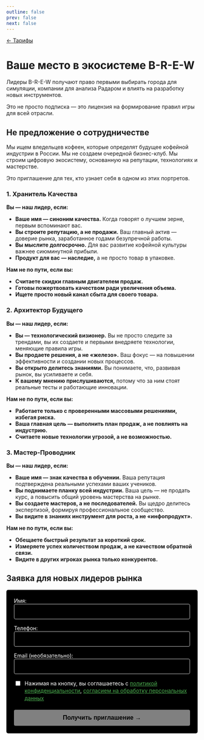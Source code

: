 ```yaml
---
outline: false
prev: false
next: false
---
```


[← Тарифы](/brew/membership)

# Ваше место в экосистеме B-R-E-W

Лидеры B-R-E-W получают право первыми выбирать города для симуляции, компании для анализа Радаром и влиять на разработку новых инструментов. 

Это не просто подписка — это лицензия на формирование правил игры для всей отрасли.

## Не предложение о сотрудничестве

Мы ищем вледельцев кофеен, которые определят будущее кофейной индустрии в России. Мы не создаем очередной бизнес-клуб. Мы строим цифровую экосистему, основанную на репутации, технологиях и мастерстве.

Это приглашение для тех, кто узнает себя в одном из этих портретов.

### 1. Хранитель Качества

**Вы — наш лидер, если:**

* **Ваше имя — синоним качества.** Когда говорят о лучшем зерне, первым вспоминают вас.
* **Вы строите репутацию, а не продажи.** Ваш главный актив — доверие рынка, заработанное годами безупречной работы.
* **Вы мыслите долгосрочно.** Для вас развитие кофейной культуры важнее сиюминутной прибыли.
* **Продукт для вас — наследие,** а не просто товар в упаковке.

**Нам не по пути, если вы:**

* **Считаете скидки главным двигателем продаж.**
* **Готовы пожертвовать качеством ради увеличения объема.**
* **Ищете просто новый канал сбыта для своего товара.**

### 2. Архитектор Будущего

**Вы — наш лидер, если:**

* **Вы — технологический визионер.** Вы не просто следите за трендами, вы их создаете и первыми внедряете технологии, меняющие правила игры.
* **Вы продаете решения, а не «железо».** Ваш фокус — на повышении эффективности и создании новых процессов.
* **Вы открыто делитесь знаниями.** Вы понимаете, что, развивая рынок, вы усиливаете и себя.
* **К вашему мнению прислушиваются,** потому что за ним стоят реальные тесты и работающие инновации.

**Нам не по пути, если вы:**

* **Работаете только с проверенными массовыми решениями, избегая риска.**
* **Ваша главная цель — выполнить план продаж, а не повлиять на индустрию.**
* **Считаете новые технологии угрозой, а не возможностью.**

### 3. Мастер-Проводник

**Вы — наш лидер, если:**

* **Ваше имя — знак качества в обучении.** Ваша репутация подтверждена реальными успехами ваших учеников.
* **Вы поднимаете планку всей индустрии.** Ваша цель — не продать курс, а повысить общий уровень мастерства на рынке.
* **Вы создаете мастеров, а не последователей.** Вы щедро делитесь экспертизой, формируя профессиональное сообщество.
* **Вы видите в знаниях инструмент для роста, а не «инфопродукт».**

**Нам не по пути, если вы:**

* **Обещаете быстрый результат за короткий срок.**
* **Измеряете успех количеством продаж, а не качеством обратной связи.**
* **Видите в других игроках рынка только конкурентов.**

## Заявка для новых лидеров рынка

<form id="myForm" class="custom-form">
  <div class="form-group">
    <label for="name">Имя:</label>
    <input type="text" id="name" name="name" class="form-input" required>
  </div>
  
  <div class="form-group">
    <label for="phone">Телефон:</label>
    <input type="tel" id="phone" name="phone" class="form-input" required>
  </div>
  
  <div class="form-group">
    <label for="email">Email (необязательно):</label>
    <input type="email" id="email" name="email" class="form-input">
  </div>
  
  <div class="form-group checkbox-group">
    <input type="checkbox" id="consent" name="consent" required>
    <label for="consent">
      Нажимая на кнопку, вы соглашаетесь с 
      <a href="/terms/policy" target="_blank" class="policy-link">политикой конфиденциальности</a>, 
      <a href="/terms/privacy" target="_blank" class="policy-link">согласием на обработку персональных данных</a>
    </label>
  </div>
  
  <button type="submit" class="submit-btn" disabled>
    Получить приглашение →
  </button>
</form>

<div id="successMessage" class="success-message" style="display: none;">
  Успешно. Анна отправит приглашение в Телеграм.
</div>

<style>
.custom-form {
  max-width: 500px;
  margin: 0;
  padding: 20px;
  background-color: #000000;
  border-radius: 5px;
  color: #ffffff;
}

.form-group {
  margin-bottom: 15px;
}

.form-input {
  width: 100%;
  padding: 10px;
  box-sizing: border-box;
  border: 1px solid #cccccc;
  border-radius: 4px;
  font-size: 16px;
  background-color: #000000;
  color: #ffffff;
  resize: vertical; 
}

.checkbox-group {
  display: flex;
  align-items: flex-start;
  gap: 8px;
  margin-bottom: 20px;
}

.checkbox-group input {
  margin-top: 3px;
  width: auto;
}

.checkbox-group label {
  font-size: 14px;
  line-height: 1.4;
}

.policy-link {
  color: #4CAF50;
  text-decoration: underline;
}

.submit-btn {
  background-color: #ffffff;
  color: #000000;
  padding: 12px 20px;
  border: none;
  border-radius: 4px;
  cursor: pointer;
  font-size: 16px;
  width: 100%;
  font-weight: bold;
  transition: opacity 0.3s;
}

.submit-btn:hover {
  opacity: 0.9;
}

.submit-btn:disabled {
  opacity: 0.5;
  cursor: not-allowed;
}

.success-message {
  margin-top: 15px;
  color: white;
  font-weight: normal;
  font-size: 16px;
  display: flex;
  align-items: center;
  gap: 8px;
}

.success-message::before {
  content: "✓";
  color: white;
  font-size: 18px;
}
</style>

<script>
export default {
  mounted() {
    this.initForm();
  },
  methods: {
    initForm() {
      if (typeof document === 'undefined') return;
      
      const form = document.getElementById('myForm');
      if (!form) return;
      
      const successMessage = document.getElementById('successMessage');
      const submitBtn = form.querySelector('.submit-btn');
      const requiredInputs = Array.from(form.querySelectorAll('[required]'));
      const emailInput = document.getElementById('email');
      const checkbox = document.getElementById('consent');
      
      const checkFormValidity = () => {
        const nameValid = document.getElementById('name').value.trim() !== '';
        const phoneValid = document.getElementById('phone').value.trim() !== '';
        const consentValid = checkbox.checked;
        
        submitBtn.disabled = !(nameValid && phoneValid && consentValid);
      };
      
      requiredInputs.forEach(input => {
        input.addEventListener('input', checkFormValidity);
      });
      emailInput.addEventListener('input', checkFormValidity); 
      checkbox.addEventListener('change', checkFormValidity);
      
      form.addEventListener('submit', (e) => {
        e.preventDefault();
        
        if (submitBtn.disabled) return;
        
        const formData = {
          name: form.name.value,
          phone: form.phone.value,
          email: form.email.value,
          consent: checkbox.checked ? 'Да' : 'Нет',
          // Ваша новая тема, но с обычным дефисом
          _subject: 'Партнёрство'
        };
        
        form.reset();
        successMessage.style.display = 'flex';
        submitBtn.disabled = true;
        
        fetch('https://formspree.io/f/mdkzjopz', {
          method: 'POST',
          headers: {
            'Accept': 'application/json',
            'Content-Type': 'application/json'
          },
          body: JSON.stringify(formData)
        })
        .then(response => {
          if (!response.ok) throw new Error('Ошибка сервера');
        })
        .catch(error => {
          console.error('Error:', error);
          const mailtoSubject = 'Рынок кофеен Новосибирска';
          const mailtoBody = `Имя: ${formData.name}%0AТелефон: ${formData.phone}%0AEmail: ${formData.email}`;
          window.location.href = `mailto:theorchestramanco@gmail.com?subject=${mailtoSubject}&body=${mailtoBody}`;
        })
        .finally(() => {
          setTimeout(() => {
            successMessage.style.display = 'none';
            checkFormValidity();
          }, 15000);
        });
      });
      
      checkFormValidity();
    }
  }
}
</script>

